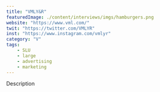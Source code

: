 ```yaml
---
title: "VMLY&R"
featuredImage: ./content/interviews/imgs/hamburgers.png
website: "https://www.vml.com/"
twit: "https://twitter.com/VMLYR"
inst: "https://www.instagram.com/vmlyr"
category: "V"
tags:
    - SLU
    - large
    - advertising
    - marketing
---
```


Description
